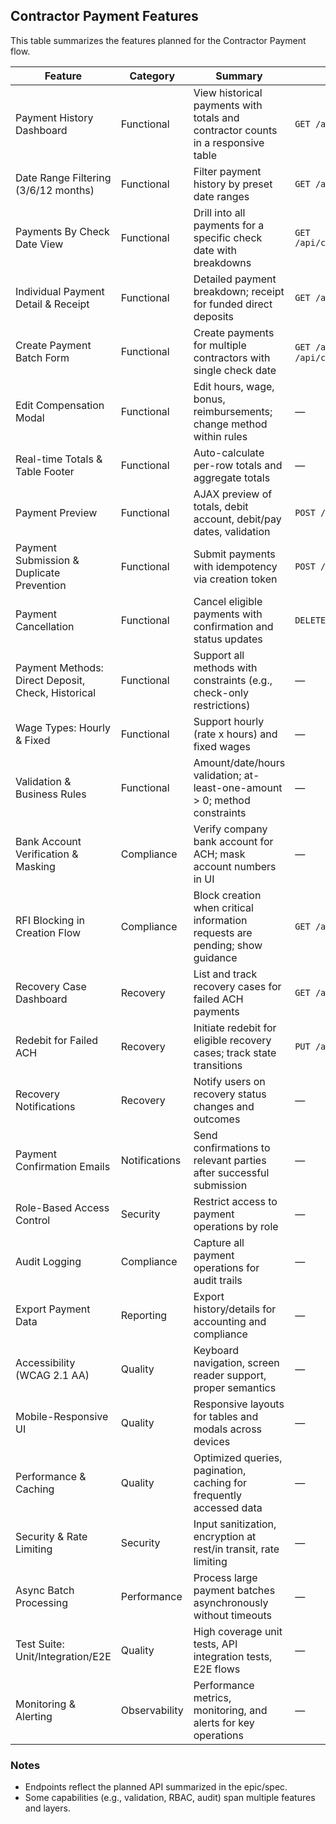 ## Contractor Payment Features

This table summarizes the features planned for the Contractor Payment flow.

| Feature                                            | Category      | Summary                                                                          | Key Endpoints                                                       |
| -------------------------------------------------- | ------------- | -------------------------------------------------------------------------------- | ------------------------------------------------------------------- |
| Payment History Dashboard                          | Functional    | View historical payments with totals and contractor counts in a responsive table | `GET /api/contractor_payments`                                      |
| Date Range Filtering (3/6/12 months)               | Functional    | Filter payment history by preset date ranges                                     | `GET /api/contractor_payments`                                      |
| Payments By Check Date View                        | Functional    | Drill into all payments for a specific check date with breakdowns                | `GET /api/contractor_payments/by_date/:date`                        |
| Individual Payment Detail & Receipt                | Functional    | Detailed payment breakdown; receipt for funded direct deposits                   | `GET /api/contractor_payments/:id`                                  |
| Create Payment Batch Form                          | Functional    | Create payments for multiple contractors with single check date                  | `GET /api/contractor_payments/new`, `POST /api/contractor_payments` |
| Edit Compensation Modal                            | Functional    | Edit hours, wage, bonus, reimbursements; change method within rules              | —                                                                   |
| Real-time Totals & Table Footer                    | Functional    | Auto-calculate per-row totals and aggregate totals                               | —                                                                   |
| Payment Preview                                    | Functional    | AJAX preview of totals, debit account, debit/pay dates, validation               | `POST /api/contractor_payments/preview`                             |
| Payment Submission & Duplicate Prevention          | Functional    | Submit payments with idempotency via creation token                              | `POST /api/contractor_payments`                                     |
| Payment Cancellation                               | Functional    | Cancel eligible payments with confirmation and status updates                    | `DELETE /api/contractor_payments/:id`                               |
| Payment Methods: Direct Deposit, Check, Historical | Functional    | Support all methods with constraints (e.g., check-only restrictions)             | —                                                                   |
| Wage Types: Hourly & Fixed                         | Functional    | Support hourly (rate x hours) and fixed wages                                    | —                                                                   |
| Validation & Business Rules                        | Functional    | Amount/date/hours validation; at-least-one-amount > 0; method constraints        | —                                                                   |
| Bank Account Verification & Masking                | Compliance    | Verify company bank account for ACH; mask account numbers in UI                  | —                                                                   |
| RFI Blocking in Creation Flow                      | Compliance    | Block creation when critical information requests are pending; show guidance     | `GET /api/information_requests`                                     |
| Recovery Case Dashboard                            | Recovery      | List and track recovery cases for failed ACH payments                            | `GET /api/recovery_cases`                                           |
| Redebit for Failed ACH                             | Recovery      | Initiate redebit for eligible recovery cases; track state transitions            | `PUT /api/recovery_cases/:id/redebit`                               |
| Recovery Notifications                             | Recovery      | Notify users on recovery status changes and outcomes                             | —                                                                   |
| Payment Confirmation Emails                        | Notifications | Send confirmations to relevant parties after successful submission               | —                                                                   |
| Role-Based Access Control                          | Security      | Restrict access to payment operations by role                                    | —                                                                   |
| Audit Logging                                      | Compliance    | Capture all payment operations for audit trails                                  | —                                                                   |
| Export Payment Data                                | Reporting     | Export history/details for accounting and compliance                             | —                                                                   |
| Accessibility (WCAG 2.1 AA)                        | Quality       | Keyboard navigation, screen reader support, proper semantics                     | —                                                                   |
| Mobile-Responsive UI                               | Quality       | Responsive layouts for tables and modals across devices                          | —                                                                   |
| Performance & Caching                              | Quality       | Optimized queries, pagination, caching for frequently accessed data              | —                                                                   |
| Security & Rate Limiting                           | Security      | Input sanitization, encryption at rest/in transit, rate limiting                 | —                                                                   |
| Async Batch Processing                             | Performance   | Process large payment batches asynchronously without timeouts                    | —                                                                   |
| Test Suite: Unit/Integration/E2E                   | Quality       | High coverage unit tests, API integration tests, E2E flows                       | —                                                                   |
| Monitoring & Alerting                              | Observability | Performance metrics, monitoring, and alerts for key operations                   | —                                                                   |

### Notes

- Endpoints reflect the planned API summarized in the epic/spec.
- Some capabilities (e.g., validation, RBAC, audit) span multiple features and layers.
